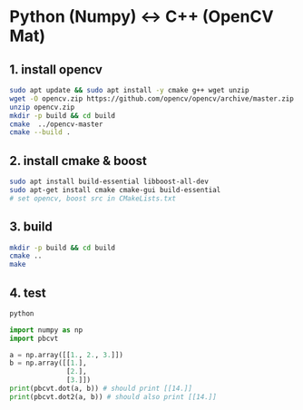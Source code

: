# Python (Numpy) <-> C++ (OpenCV Mat)

## 1. install opencv

```bash
sudo apt update && sudo apt install -y cmake g++ wget unzip
wget -O opencv.zip https://github.com/opencv/opencv/archive/master.zip
unzip opencv.zip
mkdir -p build && cd build
cmake  ../opencv-master
cmake --build .
```

## 2. install cmake & boost

```bash
sudo apt install build-essential libboost-all-dev
sudo apt-get install cmake cmake-gui build-essential
# set opencv, boost src in CMakeLists.txt
```

## 3. build

```bash
mkdir -p build && cd build
cmake ..
make 
```

## 4. test

```bash
python
```

```python
import numpy as np
import pbcvt

a = np.array([[1., 2., 3.]])
b = np.array([[1.],
              [2.],
              [3.]])
print(pbcvt.dot(a, b)) # should print [[14.]]
print(pbcvt.dot2(a, b)) # should also print [[14.]]
```

